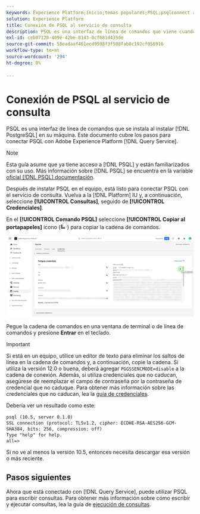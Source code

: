 ```yaml
---
keywords: Experience Platform;inicio;temas populares;PSQL;psqlconnect al servicio de consulta;servicio de consulta;servicio de consulta;
solution: Experience Platform
title: Conexión de PSQL al servicio de consulta
description: PSQL es una interfaz de línea de comandos que viene cuando instala PostgreSQL en su equipo. Puede instalarlo siguiendo estas instrucciones.
exl-id: ceb07128-409e-42be-8143-0cf681d435de
source-git-commit: 58eadaaf461ecd9598f3f508fab0c192cf058916
workflow-type: tm+mt
source-wordcount: '294'
ht-degree: 0%

---
```


# Conexión de PSQL al servicio de consulta

PSQL es una interfaz de línea de comandos que se instala al instalar [!DNL PostgreSQL] en su máquina. Este documento cubre los pasos para conectar PSQL con Adobe Experience Platform [!DNL Query Service].

>[!NOTE]
>
> Esta guía asume que ya tiene acceso a [!DNL PSQL] y están familiarizados con su uso. Más información sobre [!DNL PSQL] se encuentra en la variable [oficial [!DNL PSQL] documentación](https://www.postgresql.org/docs/current/app-psql.html).

Después de instalar PSQL en el equipo, está listo para conectar PSQL con el servicio de consulta. Vuelva a la [!DNL Platform] IU y, a continuación, seleccione **[!UICONTROL Consultas]**, seguido de **[!UICONTROL Credenciales]**.

En el **[!UICONTROL Comando PSQL]** seleccione **[!UICONTROL Copiar al portapapeles]** icono (![Icono Copiar](../images/clients/psql/copy-icon.png)) para copiar la cadena de comandos.

![La pestaña Credenciales del panel Consultas con el icono de copia resaltado.](../images/clients/psql/connect-bi.png)

Pegue la cadena de comandos en una ventana de terminal o de línea de comandos y presione **Entrar** en el teclado.

>[!IMPORTANT]
>
>Si está en un equipo, utilice un editor de texto para eliminar los saltos de línea en la cadena de comandos y, a continuación, copie la cadena. Si utiliza la versión 12.0 o buena, deberá agregar `PGGSSENCMODE=disable` a la cadena de conexión. Además, si utiliza credenciales que no caducan, asegúrese de reemplazar el campo de contraseña por la contraseña de credencial que no caduque. Para obtener más información sobre las credenciales que no caducan, lea la [guía de credenciales](../ui/credentials.md).

Debería ver un resultado como este:

```shell
psql (10.5, server 0.1.0)
SSL connection (protocol: TLSv1.2, cipher: ECDHE-RSA-AES256-GCM-SHA384, bits: 256, compression: off)
Type "help" for help.
all=>
```

Si no ve al menos la versión 10.5, entonces necesita descargar esa versión o más reciente.

## Pasos siguientes

Ahora que está conectado con [!DNL Query Service], puede utilizar PSQL para escribir consultas. Para obtener más información sobre cómo escribir y ejecutar consultas, lea la guía de [ejecución de consultas](../best-practices/writing-queries.md).
